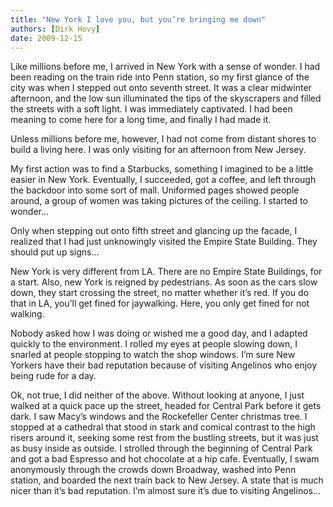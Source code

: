 ```yaml
---
title: "New York I love you, but you’re bringing me down"
authors: [Dirk Hovy]
date: 2009-12-15
---
```


Like millions before me, I arrived in New York with a sense of wonder. I had been reading on the train ride into Penn station, so my first glance of the city was when I stepped out onto seventh street. It was a clear midwinter afternoon, and the low sun illuminated the tips of the skyscrapers and filled the streets with a soft light. I was immediately captivated. I had been meaning to come here for a long time, and finally I had made it.

Unless millions before me, however, I had not come from distant shores to build a living here. I was only visiting for an afternoon from New Jersey.


My first action was to find a Starbucks, something I imagined to be a little easier in New York. Eventually, I succeeded, got a coffee, and left through the backdoor into some sort of mall. Uniformed pages showed people around, a group of women was taking pictures of the ceiling. I started to wonder…

Only when stepping out onto fifth street and glancing up the facade, I realized that I had just unknowingly visited the Empire State Building. They should put up signs…


New York is very different from LA. There are no Empire State Buildings, for a start. Also, new York is reigned by pedestrians. As soon as the cars slow down, they start crossing the street, no matter whether it’s red. If you do that in LA, you’ll get fined for jaywalking. Here, you only get fined for not walking.

Nobody asked how I was doing or wished me a good day, and I adapted quickly to the environment. I rolled my eyes at people slowing down, I snarled at people stopping to watch the shop windows. I’m sure New Yorkers have their bad reputation because of visiting Angelinos who enjoy being rude for a day. 


Ok, not true, I did neither of the above. Without looking at anyone, I just walked at a quick pace up the street, headed for Central Park before it gets dark. I saw Macy’s windows and the Rockefeller Center christmas tree. I stopped at a cathedral that stood in stark and comical contrast to the high risers around it, seeking some rest from the bustling streets, but it was just as busy inside as outside. I strolled through the beginning of Central Park and got a bad Espresso and hot chocolate at a hip cafe. Eventually, I swam anonymously through the crowds down Broadway, washed into Penn station, and boarded the next train back to New Jersey. A state that is much nicer than it’s bad reputation. I’m almost sure it’s due to visiting Angelinos…

